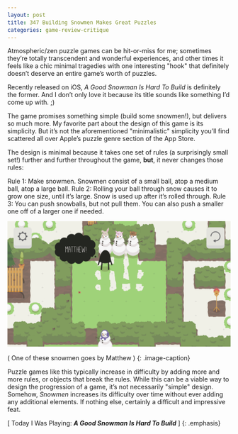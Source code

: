 ```yaml
---
layout: post
title: 347 Building Snowmen Makes Great Puzzles
categories: game-review-critique
---
```

Atmospheric/zen puzzle games can be hit-or-miss for me; sometimes they’re totally transcendent and wonderful experiences, and other times it feels like a chic minimal tragedies with one interesting "hook" that definitely doesn’t deserve an entire game’s worth of puzzles.

Recently released on iOS, *A Good Snowman Is Hard To Build* is definitely the former.  And I don’t only love it because its title sounds like something I’d come up with. ;)

The game promises something simple (build some snowmen!), but delivers so much more.  My favorite part about the design of this game is its simplicity.  But it’s not the aforementioned "minimalistic" simplicity you’ll find scattered all over Apple’s puzzle genre section of the App Store.

The design is minimal because it takes one set of rules (a surprisingly small set!) further and further throughout the game, **but**, it never changes those rules:

Rule 1: Make snowmen. Snowmen consist of a small ball, atop a medium ball, atop a large ball.
Rule 2: Rolling your ball through snow causes it to grow one size, until it’s large. Snow is used up after it’s rolled through.
Rule 3: You can push snowballs, but not pull them.  You can also push a smaller one off of a larger one if needed.

![Snowmen](/img/games/347_Building_Snowmen_Makes_Great_Puzzles.png "Snowmen")

( One of these snowmen goes by Matthew )
{: .image-caption}

Puzzle games like this typically increase in difficulty by adding more and more rules, or objects that break the rules.  While this can be a viable way to design the progression of a game, it’s not necessarily "simple" design.  Somehow, *Snowmen* increases its difficulty over time without ever adding any additional elements.  If nothing else, certainly a difficult and impressive feat.

[ Today I Was Playing: ***A Good Snowman Is Hard To Build*** ]
{: .emphasis}